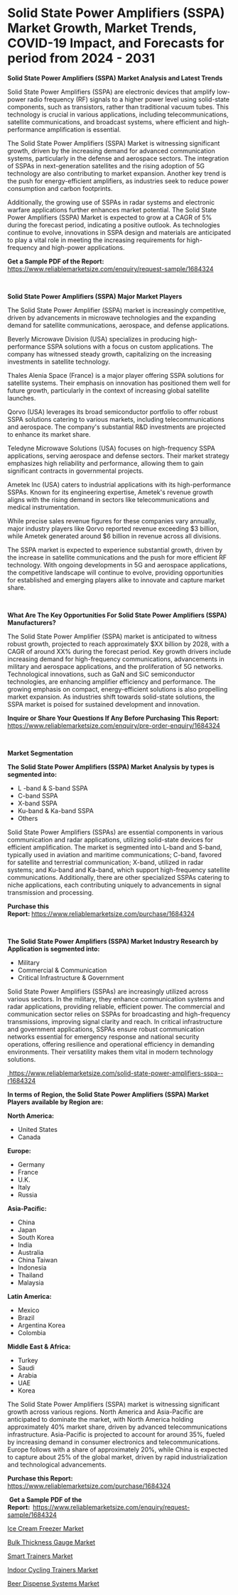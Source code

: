 <p><h1>Solid State Power Amplifiers (SSPA) Market Growth, Market Trends, COVID-19 Impact, and Forecasts for period from 2024 - 2031</h1></p><p><strong>Solid State Power Amplifiers (SSPA) Market Analysis and Latest Trends</strong></p>
<p><p>Solid State Power Amplifiers (SSPA) are electronic devices that amplify low-power radio frequency (RF) signals to a higher power level using solid-state components, such as transistors, rather than traditional vacuum tubes. This technology is crucial in various applications, including telecommunications, satellite communications, and broadcast systems, where efficient and high-performance amplification is essential.</p><p>The Solid State Power Amplifiers (SSPA) Market is witnessing significant growth, driven by the increasing demand for advanced communication systems, particularly in the defense and aerospace sectors. The integration of SSPAs in next-generation satellites and the rising adoption of 5G technology are also contributing to market expansion. Another key trend is the push for energy-efficient amplifiers, as industries seek to reduce power consumption and carbon footprints.</p><p>Additionally, the growing use of SSPAs in radar systems and electronic warfare applications further enhances market potential. The Solid State Power Amplifiers (SSPA) Market is expected to grow at a CAGR of 5% during the forecast period, indicating a positive outlook. As technologies continue to evolve, innovations in SSPA design and materials are anticipated to play a vital role in meeting the increasing requirements for high-frequency and high-power applications.</p></p>
<p><strong>Get a Sample PDF of the Report:&nbsp;</strong> <a href="https://www.reliablemarketsize.com/enquiry/request-sample/1684324?utm_campaign=1550&utm_medium=2&utm_source=Github&utm_content=ia&utm_term=15102024&utm_id=solid-state-power-amplifiers-sspa">https://www.reliablemarketsize.com/enquiry/request-sample/1684324</a></p>
<p>&nbsp;</p>
<p><strong>Solid State Power Amplifiers (SSPA) Major Market Players</strong></p>
<p><p>The Solid State Power Amplifier (SSPA) market is increasingly competitive, driven by advancements in microwave technologies and the expanding demand for satellite communications, aerospace, and defense applications.</p><p>Beverly Microwave Division (USA) specializes in producing high-performance SSPA solutions with a focus on custom applications. The company has witnessed steady growth, capitalizing on the increasing investments in satellite technology.</p><p>Thales Alenia Space (France) is a major player offering SSPA solutions for satellite systems. Their emphasis on innovation has positioned them well for future growth, particularly in the context of increasing global satellite launches. </p><p>Qorvo (USA) leverages its broad semiconductor portfolio to offer robust SSPA solutions catering to various markets, including telecommunications and aerospace. The company's substantial R&D investments are projected to enhance its market share.</p><p>Teledyne Microwave Solutions (USA) focuses on high-frequency SSPA applications, serving aerospace and defense sectors. Their market strategy emphasizes high reliability and performance, allowing them to gain significant contracts in governmental projects.</p><p>Ametek Inc (USA) caters to industrial applications with its high-performance SSPAs. Known for its engineering expertise, Ametek's revenue growth aligns with the rising demand in sectors like telecommunications and medical instrumentation.</p><p>While precise sales revenue figures for these companies vary annually, major industry players like Qorvo reported revenue exceeding $3 billion, while Ametek generated around $6 billion in revenue across all divisions.</p><p>The SSPA market is expected to experience substantial growth, driven by the increase in satellite communications and the push for more efficient RF technology. With ongoing developments in 5G and aerospace applications, the competitive landscape will continue to evolve, providing opportunities for established and emerging players alike to innovate and capture market share.</p></p>
<p>&nbsp;</p>
<p><strong>What Are The Key Opportunities For Solid State Power Amplifiers (SSPA) Manufacturers?</strong></p>
<p><p>The Solid State Power Amplifier (SSPA) market is anticipated to witness robust growth, projected to reach approximately $XX billion by 2028, with a CAGR of around XX% during the forecast period. Key growth drivers include increasing demand for high-frequency communications, advancements in military and aerospace applications, and the proliferation of 5G networks. Technological innovations, such as GaN and SiC semiconductor technologies, are enhancing amplifier efficiency and performance. The growing emphasis on compact, energy-efficient solutions is also propelling market expansion. As industries shift towards solid-state solutions, the SSPA market is poised for sustained development and innovation.</p></p>
<p><strong>Inquire or Share Your Questions If Any Before Purchasing This Report:</strong> <a href="https://www.reliablemarketsize.com/enquiry/pre-order-enquiry/1684324?utm_campaign=1550&utm_medium=2&utm_source=Github&utm_content=ia&utm_term=15102024&utm_id=solid-state-power-amplifiers-sspa">https://www.reliablemarketsize.com/enquiry/pre-order-enquiry/1684324</a></p>
<p>&nbsp;</p>
<p><strong>Market Segmentation</strong></p>
<p><strong>The Solid State Power Amplifiers (SSPA) Market Analysis by types is segmented into:</strong></p>
<p><ul><li>L -band & S-band SSPA</li><li>C-band SSPA</li><li>X-band SSPA</li><li>Ku-band & Ka-band SSPA</li><li>Others</li></ul></p>
<p><p>Solid State Power Amplifiers (SSPAs) are essential components in various communication and radar applications, utilizing solid-state devices for efficient amplification. The market is segmented into L-band and S-band, typically used in aviation and maritime communications; C-band, favored for satellite and terrestrial communication; X-band, utilized in radar systems; and Ku-band and Ka-band, which support high-frequency satellite communications. Additionally, there are other specialized SSPAs catering to niche applications, each contributing uniquely to advancements in signal transmission and processing.</p></p>
<p><strong>Purchase this Report:&nbsp;</strong><a href="https://www.reliablemarketsize.com/purchase/1684324?utm_campaign=1550&utm_medium=2&utm_source=Github&utm_content=ia&utm_term=15102024&utm_id=solid-state-power-amplifiers-sspa">https://www.reliablemarketsize.com/purchase/1684324</a></p>
<p>&nbsp;</p>
<p><strong>The Solid State Power Amplifiers (SSPA) Market Industry Research by Application is segmented into:</strong></p>
<p><ul><li>Military</li><li>Commercial & Communication</li><li>Critical Infrastructure & Government</li></ul></p>
<p><p>Solid State Power Amplifiers (SSPAs) are increasingly utilized across various sectors. In the military, they enhance communication systems and radar applications, providing reliable, efficient power. The commercial and communication sector relies on SSPAs for broadcasting and high-frequency transmissions, improving signal clarity and reach. In critical infrastructure and government applications, SSPAs ensure robust communication networks essential for emergency response and national security operations, offering resilience and operational efficiency in demanding environments. Their versatility makes them vital in modern technology solutions.</p></p>
<p><a href="https://www.reliablemarketsize.com/solid-state-power-amplifiers-sspa--r1684324?utm_campaign=1550&utm_medium=2&utm_source=Github&utm_content=ia&utm_term=15102024&utm_id=solid-state-power-amplifiers-sspa">&nbsp;https://www.reliablemarketsize.com/solid-state-power-amplifiers-sspa--r1684324</a></p>
<p><strong>In terms of Region, the Solid State Power Amplifiers (SSPA) Market Players available by Region are:</strong></p>
<p>
    <p> <strong> North America: </strong>
        <ul>
            <li>United States</li>
            <li>Canada</li>
        </ul>
        </p> 
    <p> <strong> Europe: </strong>
        <ul>
            <li>Germany</li>
            <li>France</li>
            <li>U.K.</li>
            <li>Italy</li>
            <li>Russia</li>
        </ul>
        </p> 
    <p> <strong> Asia-Pacific: </strong>
        <ul>
            <li>China</li>
            <li>Japan</li>
            <li>South Korea</li>
            <li>India</li>
            <li>Australia</li>
            <li>China Taiwan</li>
            <li>Indonesia</li>
            <li>Thailand</li>
            <li>Malaysia</li>
        </ul>
        </p> 
    <p> <strong> Latin America: </strong>
        <ul>
            <li>Mexico</li>
            <li>Brazil</li>
            <li>Argentina Korea</li>
            <li>Colombia</li>
        </ul>
        </p> 
    <p> <strong> Middle East & Africa: </strong>
        <ul>
            <li>Turkey</li>
            <li>Saudi</li>
            <li>Arabia</li>
            <li>UAE</li>
            <li>Korea</li>
        </ul>
    </p>
    </p>
<p><p>The Solid State Power Amplifiers (SSPA) market is witnessing significant growth across various regions. North America and Asia-Pacific are anticipated to dominate the market, with North America holding approximately 40% market share, driven by advanced telecommunications infrastructure. Asia-Pacific is projected to account for around 35%, fueled by increasing demand in consumer electronics and telecommunications. Europe follows with a share of approximately 20%, while China is expected to capture about 25% of the global market, driven by rapid industrialization and technological advancements.</p></p>
<p><strong>Purchase this Report: </strong><a href="https://www.reliablemarketsize.com/purchase/1684324?utm_campaign=1550&utm_medium=2&utm_source=Github&utm_content=ia&utm_term=15102024&utm_id=solid-state-power-amplifiers-sspa">https://www.reliablemarketsize.com/purchase/1684324</a></p>
<p>&nbsp;<strong>Get a Sample PDF of the Report:&nbsp;&nbsp;</strong><a href="https://www.reliablemarketsize.com/enquiry/request-sample/1684324?utm_campaign=1550&utm_medium=2&utm_source=Github&utm_content=ia&utm_term=15102024&utm_id=solid-state-power-amplifiers-sspa">https://www.reliablemarketsize.com/enquiry/request-sample/1684324</a></p>
<p><strong></strong></p>
<p><p><a href="https://github.com/ChiragRp1/Market-Research-Report-List-6/blob/main/ice-cream-freezer-market.md?utm_campaign=1550&utm_medium=2&utm_source=Github&utm_content=ia&utm_term=15102024&utm_id=solid-state-power-amplifiers-sspa">Ice Cream Freezer Market</a></p><p><a href="https://www.linkedin.com/pulse/future-trends-global-bulk-thickness-gauge-market-insights-c6rbf?trk=public_post_embed_feed-article-content&utm_campaign=1550&utm_medium=2&utm_source=Github&utm_content=ia&utm_term=15102024&utm_id=solid-state-power-amplifiers-sspa">Bulk Thickness Gauge Market</a></p><p><a href="https://www.linkedin.com/pulse/strategic-roadmap-success-global-smart-trainers-market-analysis-uuuef?utm_campaign=1550&utm_medium=2&utm_source=Github&utm_content=ia&utm_term=15102024&utm_id=solid-state-power-amplifiers-sspa">Smart Trainers Market</a></p><p><a href="https://www.linkedin.com/pulse/investing-indoor-cycling-trainers-market-trends-leading-products-32b8f?utm_campaign=1550&utm_medium=2&utm_source=Github&utm_content=ia&utm_term=15102024&utm_id=solid-state-power-amplifiers-sspa">Indoor Cycling Trainers Market</a></p><p><a href="https://github.com/cano01c7/Market-Research-Report-List-1/blob/main/beer-dispense-systems-market.md?utm_campaign=1550&utm_medium=2&utm_source=Github&utm_content=ia&utm_term=15102024&utm_id=solid-state-power-amplifiers-sspa">Beer Dispense Systems Market</a></p></p>
